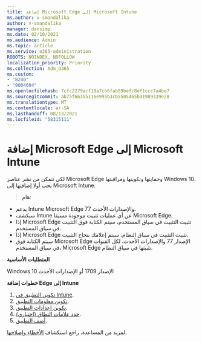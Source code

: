 ```yaml
---
title: إضافة Microsoft Edge إلى Microsoft Intune
ms.author: v-smandalika
author: v-smandalika
manager: dansimp
ms.date: 02/10/2021
ms.audience: Admin
ms.topic: article
ms.service: o365-administration
ROBOTS: NOINDEX, NOFOLLOW
localization_priority: Priority
ms.collection: Adm_O365
ms.custom:
- "8240"
- "9004604"
ms.openlocfilehash: 7cfc2279acf18a7cb6fab89befc8ef1ccc7a4be7
ms.sourcegitcommit: ab75f66355116e995b3cb5505465b31989339e28
ms.translationtype: MT
ms.contentlocale: ar-SA
ms.lasthandoff: 08/13/2021
ms.locfileid: "58315111"
---
```

# <a name="add-microsoft-edge-to-microsoft-intune"></a>إضافة Microsoft Edge إلى Microsoft Intune

لكي تتمكن من نشر عناصر Microsoft Edge وحمايتها وتكوينها ومراقبتها Windows 10، يجب أولا إضافتها إلى Microsoft Intune.

> **هام**:
- يدعم Intune Microsoft Edge 77 والإصدارات الأحدث.
- سيكشف Intune عن أي عمليات تثبيت موجودة مسبقا Microsoft Edge.
- إذا Microsoft Edge تثبيت التثبيت في سياق المستخدم، سيتم الكتابة فوق التثبيت في سياق المستخدم.
- إذا Microsoft Edge تثبيت التثبيت في سياق النظام، سيتم إعلامك بنجاح التثبيت.
- سيتم الكتابة فوق Microsoft Edge الإصدار 77 والإصدارات الأحدث، لكل القنوات في سياق المستخدم، Microsoft Edge تثبيتها في سياق النظام.

**المتطلبات الأساسية**

Windows 10 الإصدار 1709 أو الإصدارات الأحدث

**خطوات إضافة Edge إلى Intune**

1. [تكوين التطبيق في Intune](https://docs.microsoft.com/mem/intune/apps/apps-windows-edge).
2. [تكوين معلومات التطبيق](https://docs.microsoft.com/mem/intune/apps/apps-windows-edge).
3. [تكوين إعدادات التطبيق](https://docs.microsoft.com/mem/intune/apps/apps-windows-edge).
4. [حدد علامات النطاق (اختياري)](https://docs.microsoft.com/mem/intune/apps/apps-windows-edge).
5. [أضف التطبيق](https://docs.microsoft.com/mem/intune/apps/apps-windows-edge).

لمزيد من المساعدة، راجع استكشاف [الأخطاء وإصلاحها](https://docs.microsoft.com/mem/intune/apps/apps-windows-edge).




